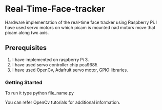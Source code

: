 # Real-Time-Face-tracker
Hardware implementation of the real-time face tracker using Raspberry Pi. I have used servo motors on which picam is mounted nad motors move that picam along two axis. 

## Prerequisites
1. I have implemented on raspberry Pi 3. 
2. I have used servo controller chip pca9685.
3. I have used OpenCv, Adafruit servo motor, GPIO libraries.

### Getting Started
To run it type python file_name.py

You can refer OpenCv tutorials for additional information. 
